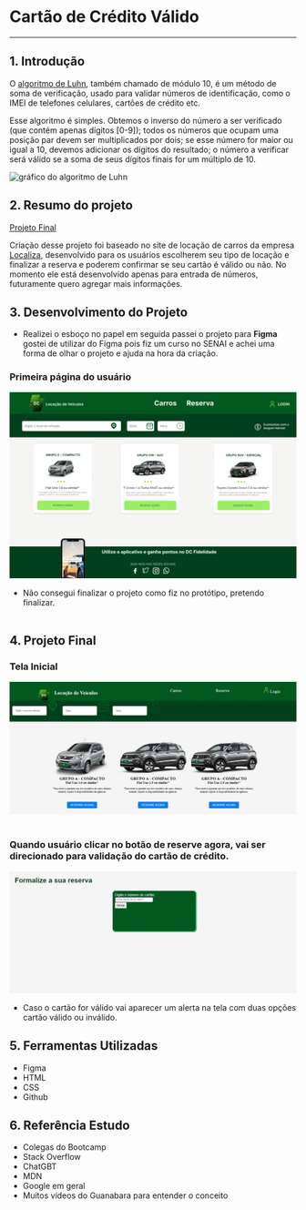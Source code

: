 # Cartão de Crédito Válido

***

## 1. Introdução 

O [algoritmo de Luhn](https://en.wikipedia.org/wiki/Luhn_algorithm), também
chamado de módulo 10, é um método de soma de verificação, usado para validar
números de identificação, como o IMEI de telefones celulares, cartões de crédito
etc.

Esse algoritmo é simples. Obtemos o inverso do número a ser verificado (que
contém apenas dígitos [0-9]); todos os números que ocupam uma posição par devem
ser multiplicados por dois; se esse número for maior ou igual a 10, devemos
adicionar os dígitos do resultado; o número a verificar será válido se a soma de
seus dígitos finais for um múltiplo de 10.

![gráfico do algoritmo de
Luhn](https://www.101computing.net/wp/wp-content/uploads/Luhn-Algorithm.png)

## 2. Resumo do projeto

[Projeto Final](https://danubiabcamargo.github.io/cartao-valido/)

Criação desse projeto foi baseado no site de locação de carros da empresa [Localiza](https://www.localiza.com/brasil/pt-br), desenvolvido para os usuários escolherem seu tipo de locação e finalizar
a reserva e poderem confirmar se seu cartão é válido ou não. No momento ele está desenvolvido apenas para entrada de números, futuramente 
quero agregar mais informações.


## 3. Desenvolvimento do Projeto

- Realizei o esboço no papel em seguida passei o projeto para **Figma** <br>
gostei de utilizar do Figma pois fiz um curso no SENAI e achei uma forma de olhar o projeto e ajuda na hora da criação.

### Primeira página do usuário
<img src="figma.png">
<br>

* Não consegui finalizar o projeto como fiz no protótipo, pretendo finalizar. <br><br>

## 4. Projeto Final

### Tela Inicial
<img src="primeira.jpg">
<br><br>

### Quando usuário clicar no botão de reserve agora, vai ser direcionado para validação do cartão de crédito.
<img src="segunda.jpg">
<br>

*  Caso o cartão for válido vai aparecer um alerta na tela com duas opções cartão válido ou inválido.

## 5. Ferramentas Utilizadas

* Figma
* HTML
* CSS
* Github

## 6. Referência Estudo

* Colegas do Bootcamp
* Stack Overflow
* ChatGBT
* MDN
* Google em geral
* Muitos vídeos do Guanabara para entender o conceito
